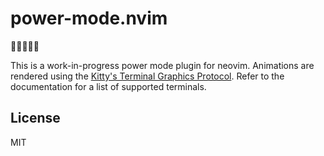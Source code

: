 # power-mode.nvim

🚧🚧🚧🚧🚧

This is a work-in-progress power mode plugin for neovim. Animations are rendered using the [Kitty's Terminal Graphics Protocol](https://sw.kovidgoyal.net/kitty/graphics-protocol/#terminal-graphics-protocol). Refer to the documentation for a list of supported terminals.

## License

MIT
